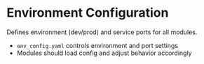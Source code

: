 # Environment Configuration

Defines environment (dev/prod) and service ports for all modules.
- `env_config.yaml` controls environment and port settings
- Modules should load config and adjust behavior accordingly

